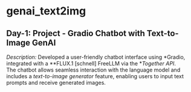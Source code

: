 # genai_text2img

## Day-1: Project - Gradio Chatbot with Text-to-Image GenAI
*Description:*
Developed a user-friendly chatbot interface using *Gradio, integrated with a **FLUX.1 [schnell] FreeLLM via the **Together API*.  
The chatbot allows seamless interaction with the language model and includes a *text-to-image generator* feature, enabling users to input text prompts and receive generated images.
